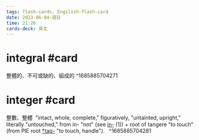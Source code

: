 ```yaml
---
tags: flash-cards, Engslish-flash-card
date: 2023-06-04-週日
time: 21:26
cards-deck: 英文
---
```


# integral #card 
整體的、不可或缺的、組成的
^1685885704271

# integer #card 
整數、整體
 "intact, whole, complete," figuratively, "untainted, upright," literally "untouched," from in- "not" (see [in-](https://www.etymonline.com/word/in-?ref=etymonline_crossreference#etymonline_v_6284 "Etymology, meaning and definition of in-") (1)) + root of tangere "to touch" (from PIE root [*tag-](https://www.etymonline.com/word/*tag-?ref=etymonline_crossreference "Etymology, meaning and definition of *tag-") "to touch, handle").
 
^1685885704281
